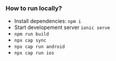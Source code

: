 ### How to run locally?

- Install dependencies: `npm i`
- Start developement server `ionic serve`
- `npm run build`
- `npx cap sync`
- `npx cap run android`
- `npx cap run ios`
